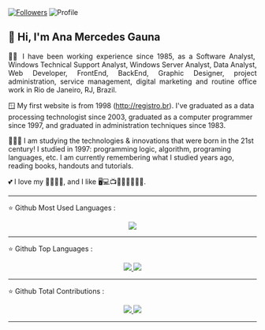 <div>  
<a href="https://github.com/anagaunadev">
  <img src="https://img.shields.io/github/followers/anagaunadev?label=follow&style=social&link=https://www.github.com/anagaunadev/" title="Follow me" alt="Followers"></a> 
<img src="https://komarev.com/ghpvc/?username=anagaunadev&label=Profile%20views&color=0e75b6&style=flat-square&color=yellow&link=https://www.github.com/anagaunadev/" title="Profile views" alt="Profile"/> 

👩 Hi, I'm Ana Mercedes Gauna 
---
  
<p align="justify"> 
👩‍💼 I have been working experience since 1985, as a Software Analyst, Windows Technical Support Analyst, Windows Server Analyst, Data Analyst, Web Developer, FrontEnd, BackEnd, Graphic Designer, project administration, service management, digital marketing and routine office work in Rio de Janeiro, RJ, Brazil. 
  
🪟 My first website is from 1998 (http://registro.br). I've graduated as a data processing technologist since 2003, graduated as a computer programmer since 1997, and graduated in administration techniques since 1983.

👩🏻‍🎓 I am studying the technologies & innovations that were born in the 21st century! I studied in 1997: programming logic, algorithm, programing languages, etc. I am currently remembering what I studied years ago, reading books, handouts and tutorials. 
  
💕 I love my 👧🏻🐶😺, and I like 🖥️💻📺🎦🎸🍔🍕🌭🍰.
 
</p>

---
⭐ Github Most Used Languages :

 <div align="center">  
<a href="https://github.com/anagaunadev"> 
  <img src="https://github-readme-stats.vercel.app/api/top-langs/?username=anagaunadev&layout=compact&langs_count=30&theme=default" /> 
</a>
</div>

--- 
⭐ Github Top Languages :

 <div align="center">  
<a href="https://github.com/anagaunadev"> 
  <img src="https://github-profile-summary-cards.vercel.app/api/cards/repos-per-language?&username=anagaunadev&theme=default" />
  <img src="https://github-profile-summary-cards.vercel.app/api/cards/most-commit-language?&username=anagaunadev&theme=default" />
  </a>
</div>

---
⭐ Github Total Contributions :

<div align="center">  
<a href="https://github.com/anagaunadev">
  <img src="https://github-readme-streak-stats.herokuapp.com/?user=anagaunadev&theme=default"> 
  <img src="http://github-profile-summary-cards.vercel.app/api/cards/stats?username=anagaunadev&theme=default" />  
  </a>
</div>
 
---
